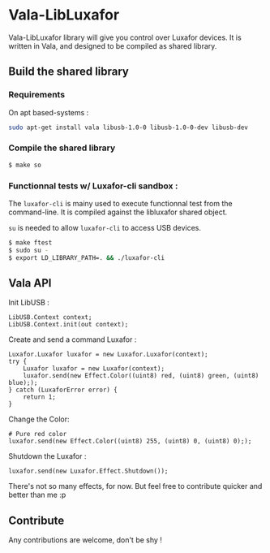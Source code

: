 # Vala-LibLuxafor

Vala-LibLuxafor library will give you control over Luxafor devices.
It is written in Vala, and designed to be compiled as shared library.

## Build the shared library

### Requirements

On apt based-systems :

```bash
sudo apt-get install vala libusb-1.0-0 libusb-1.0-0-dev libusb-dev
```

### Compile the shared library

```bash
$ make so

```

### Functionnal tests w/ Luxafor-cli sandbox :


The `luxafor-cli` is mainy used to execute functionnal test from the command-line. It is compiled against the libluxafor shared object.

`su` is needed to allow `luxafor-cli` to access USB devices.

```bash
$ make ftest
$ sudo su -
$ export LD_LIBRARY_PATH=. && ./luxafor-cli

```

## Vala API

Init LibUSB :
```vala
LibUSB.Context context;
LibUSB.Context.init(out context);	
```

Create and send a command Luxafor :
```vala
Luxafor.Luxafor luxafor = new Luxafor.Luxafor(context);
try {
	Luxafor luxafor = new Luxafor(context);
	luxafor.send(new Effect.Color((uint8) red, (uint8) green, (uint8) blue););	
} catch (LuxaforError error) {
	return 1;
}
```

Change the Color:
```
# Pure red color
luxafor.send(new Effect.Color((uint8) 255, (uint8) 0, (uint8) 0););	
```

Shutdown the Luxafor :
```
luxafor.send(new Luxafor.Effect.Shutdown());
```

There's not so many effects, for now. But feel free to contribute quicker and better than me :p

## Contribute

Any contributions are welcome, don't be shy !
